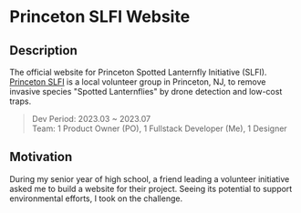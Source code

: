 # Princeton SLFI Website

## Description
The official website for Princeton Spotted Lanternfly Initiative (SLFI). [Princeton SLFI](https://princetonperspectives.com/theyre-quieter-and-prettier-than-cicadas-but-spotted-lanternflies-are-a-nuisance/) is a local volunteer group in Princeton, NJ, to remove invasive species "Spotted Lanternflies" by drone detection and low-cost traps.  

> Dev Period: 2023.03 ~ 2023.07  
> Team: 1 Product Owner (PO), 1 Fullstack Developer (Me), 1 Designer

## Motivation
During my senior year of high school, a friend leading a volunteer initiative asked me to build a website for their project. Seeing its potential to support environmental efforts, I took on the challenge. 
